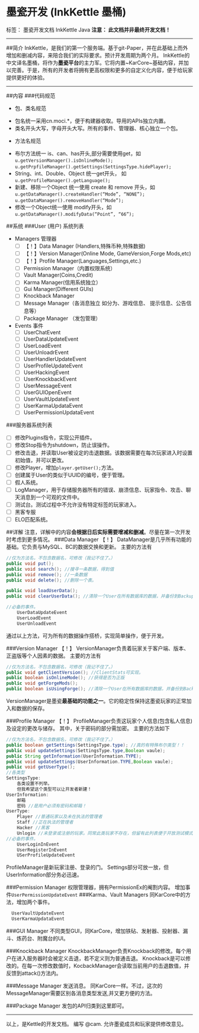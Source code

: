 ﻿# 墨瓷开发 (InkKettle 墨桶)

标签： 墨瓷开发文档 InkKettle Java
**注意： 此文档并非最终开发文档！**

---
##简介
  InkKettle，是我们的第一个服务端。基于git-Paper，并在此基础上而外增加和删减内容，来陪合我们的实际要求。预计开发周期为两个月。
  InkKettle的中文译名墨桶，将作为**墨瓷平台**的主力军。它将内置~KarCore~基础内容，并加以完善。于是，所有的开发者将拥有更高权限和更多的自定义化内容，便于给玩家提供更好的体验。
       
---

##内容
###代码规范
* 包、类名规范
 -  包名统一采用cn.moci.*，便于构建器收取。导用的APIs独立内置。
 -  类名开头大写，字母开头大写。所有的事件、管理器、核心独立一个包。
* 方法名规范
 - 布尔方法统一 is、can、has开头,部分需要使用get，如 
  `u.getVersionManager().isOnlineMode();`
  `u.getPrpfileManager().getSettings(SettingsType.hidePlayer);`
 - String、int、Double、Object 统一get开头， 如 `u.getProfileManager().getLanguage();`
 - 新建、移除一个Object 统一使用 create 和 remove 开头，如
 `u.getDataManager().createHandler(“Mode”, “NONE”);   `
 `u.getDataManager().removeHandler(“Mode”);`
 - 修改一个Object统一使用 modify开头，如
 `u.getDataManager().modifyData(“Point”, “66”);`

##系统
###User (用户) 系统列表
* Managers 管理器
  - [ ] 【！】Data Manager (Handlers,特殊币种,特殊数据)
  - [ ] 【！】Version Manager(Online Mode, GameVersion,Forge Mods,etc)
  - [ ] 【！】Profile Manager(Languages,Settings,etc.)
  - [ ] Permission Manager（内置权限系统）
  - [ ] Vault Manager(Coins,Credit)
  - [ ] Karma Manager(信用系统独立）
  - [ ] Gui Manager(Different GUIs)
  - [ ] Knockback Manager
  - [ ] Message Manager（各消息独立 如分为、游戏信息、 提示信息、公告信息等）
  - [ ] Package Manager （发包管理）
* Events 事件
  - [ ] UserChatEvent
  - [ ] UserDataUpdateEvent
  - [ ] UserLoadEvent
  - [ ] UserUnloadrEvent
  - [ ] UserHandlerUpdateEvent
  - [ ] UserProfileUpdateEvent
  - [ ] UserHackingEvent
  - [ ] UserKnockbackEvent
  - [ ] UserMessageEvent
  - [ ] UserGUIOpenEvent
  - [ ] UserVaultUpdateEvent
  - [ ] UserKarmaUpdataEvent
  - [ ] UserPermissionUpdataEvent

###服务器系统列表
  - [ ] 修改Plugins指令，实现公开插件。
  - [ ] 修改Stop指令为shutdown，防止误操作。
  - [ ] 修改击退，并读取User被设定的击退数据。该数据需要在每次玩家进入时设置初始值，并可以更改。
  - [ ] 修改Player，增加`player.getUser();`方法。
  - [ ] 创建属于User的类似于UUID的编号，便于管理。
  - [ ] 假人系统。
  - [ ] LogManager，用于存储服务器所有的错误、崩溃信息、玩家指令、攻击、聊天消息到一个可观的文件中。
  - [ ] 测试台。测试过程中不允许没有特定标签的玩家进入。
  - [ ] 黑客专服
  - [ ] ELO匹配系统。

##详解
注意，详解中的内容**会根据日后实际需要增减和删减**。尽量在第一次开发时考虑到更多情况。
###Data Manager 【！】
DataManager是几乎所有功能的基础。它负责与MySQL、BC的数据交换和更新。
主要的方法有
```java
//仅为方法名，不包含数据名，可修改（我记不住了。）
public void put();
public void search(); //搜寻一条数据，得到值
public void remove(); //一条数据
public void delete(); //删除一个表。

public void loadUserData(); 
public void clearUserData(); //清除一个User在所有数据库的数据，并备份到Backup库。

//必备的事件。
    UserDataUpdateEvent
    UserLoadEvent
    UserUnloadEvent
```
通过以上方法，可为所有的数据操作搭桥，实现简单操作，便于开发。

###Version Manager 【！】
VersionManager负责着玩家关于客户端、版本、正盗版等个人因素的数据。
主要的方法有
```java
//仅为方法名，不包含数据名，可修改（我记不住了。）
public void getClientVersion(); //ClientStats可实现。
public boolean isOnlineMode(); //获得是否为正版
public void getForgeMods();
public boolean isUsingForge(); //清除一个User在所有数据库的数据，并备份到Backup库。
```
VersionManager是墨瓷**最基础的功能之一**。它的稳定性保持这墨瓷玩家的正常加入和数据的保存。

###Profile Manager 【！】
ProfileManager负责这玩家个人信息(包含私人信息)及设定的更改与储存。
其中，关于密码的部分需加密。
主要的方法如下
```java
//仅为方法名，不包含数据名，可修改（我记不住了。）
public boolean getSettings(SettingsType.type); //真的有特殊布尔类型！！
public void updateSettings(SettingsType.type,Boolean vaule);
public String getInformation(UserInformation.TYPE);
public void updateSettings(UserInformation.TYPE,Boolean vaule);
public void getUserType();
//各类型
SettingsType:
    各类设置不列举。
    但我希望这个类型可以让开发者新建！
UserInformation:
    邮箱
    密码 //是用户必须有密码和邮箱！
UserType:
    Player //普通玩家以及未在执法的管理者
    Staff //正在执法的管理者
    Hacker //黑客
    Unlogin //未登录或注册的玩家。同常此类玩家不存在，但留有此列表便于开放测试模式。
//必备的事件。
    UserLoginInEvent
    UserRegisterInEvent
    USerProfileUpdateEvent
```
ProfileManager是新玩家注册、登录的门。
Settings部分可放一放，但UserInformation部分务必迅速。

###Permission Manager
权限管理器，拥有PermissionEx的阉割内容。
增加事件`UserPermissionUpdateEvent`
###Karma、Vault Managers
同KarCore中的方法，增加两个事件。
```Java
  UserVaultUpdateEvent
  UserKarmaUpdataEvent
```

###GUI Manager
不同类型GUI，同KarCore，增加铁砧、发射器、投射器、漏斗、炼药台、附魔台的UI。

###Knockback Manager
KnockbackManager负责Knockback的修改。每个用户在进入服务器时会被定义击退，若不定义则为普通击退。
Knockback是可以修改的。在每一次修改数值时，KocbackManager会读取当前用户的击退数值，并反馈到attack()方法内。

###Message Manager
发送消息。
同KarCore一样。不过，这次的MessageManager需要区别各消息类型发送,并又更方便的方法。

###Package Manager
发包的API归类到这里即可。

---
以上，是Kettle的开发文档。
编写 @cam.
允许墨瓷成员和玩家提供修改意见。